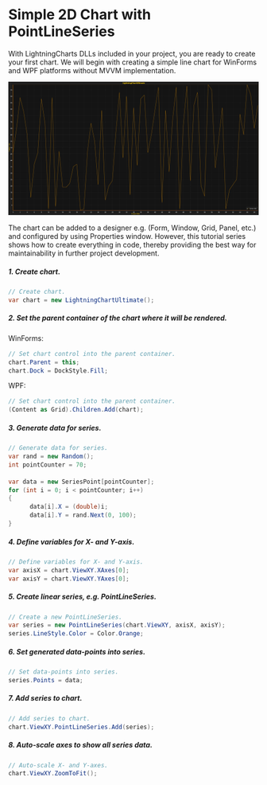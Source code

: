 # Simple 2D Chart with PointLineSeries

With LightningCharts DLLs included in your project, you are ready to create your first chart. We will begin with creating a simple line chart for WinForms and WPF platforms without MVVM implementation.

![chart with pointline series 2d winforms wpf](./assets/chart-pointline-series-2d-winforms-wpf.png)

The chart can be added to a designer e.g. \(Form, Window, Grid, Panel, etc.\) and configured by using Properties window. However, this tutorial series shows how to create everything in code, thereby providing the best way for maintainability in further project development.

##### 1. Create chart.

```csharp
// Create chart.
var chart = new LightningChartUltimate();
```

##### 2. Set the parent container of the chart where it will be rendered.

WinForms:

```csharp
// Set chart control into the parent container.
chart.Parent = this; 
chart.Dock = DockStyle.Fill;
```

WPF:

```csharp
// Set chart control into the parent container.
(Content as Grid).Children.Add(chart);
```

##### 3. Generate data for series.

```csharp
// Generate data for series.
var rand = new Random();
int pointCounter = 70;

var data = new SeriesPoint[pointCounter];
for (int i = 0; i < pointCounter; i++) 
{
      data[i].X = (double)i;
      data[i].Y = rand.Next(0, 100);
}
```

##### 4. Define variables for X- and Y-axis.

```csharp
// Define variables for X- and Y-axis.
var axisX = chart.ViewXY.XAxes[0];
var axisY = chart.ViewXY.YAxes[0];
```

##### 5. Create linear series, e.g. PointLineSeries.

```csharp
// Create a new PointLineSeries.
var series = new PointLineSeries(chart.ViewXY, axisX, axisY);
series.LineStyle.Color = Color.Orange;
```

##### 6. Set generated data-points into series.

```csharp
// Set data-points into series.
series.Points = data;
```

##### 7. Add series to chart.

```csharp
// Add series to chart.
chart.ViewXY.PointLineSeries.Add(series);
```

##### 8. Auto-scale axes to show all series data.

```csharp
// Auto-scale X- and Y-axes.
chart.ViewXY.ZoomToFit();
```
